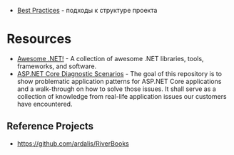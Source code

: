 - [Best Practices](Best%20Practices.md) - подходы к структуре проекта

# Resources

- [Awesome .NET!](https://github.com/quozd/awesome-dotnet) - A collection of awesome .NET libraries, tools, frameworks, and software.
- [ASP.NET Core Diagnostic Scenarios](https://github.com/davidfowl/AspNetCoreDiagnosticScenarios/tree/master) - The goal of this repository is to show problematic application patterns for ASP.NET Core applications and a walk-through on how to solve those issues. It shall serve as a collection of knowledge from real-life application issues our customers have encountered.

## Reference Projects
- https://github.com/ardalis/RiverBooks
